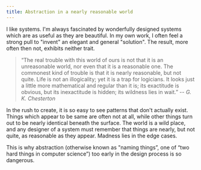 ```yaml
---
title: Abstraction in a nearly reasonable world
---
```


I like systems. I'm always fascinated by wonderfully designed systems which are as useful as they are beautiful. In my own work, I often feel a strong pull to "invent" an elegant and general "solution". The result, more often then not, exhibits neither trait.

> “The real trouble with this world of ours is not that it is an unreasonable world, nor even that it is a reasonable one. The commonest kind of trouble is that it is nearly reasonable, but not quite. Life is not an illogicality; yet it is a trap for logicians. It looks just a little more mathematical and regular than it is; its exactitude is obvious, but its inexactitude is hidden; its wildness lies in wait.”
> -- <cite>G. K. Chesterton</cite>

In the rush to create, it is so easy to see patterns that don't actually exist. Things which appear to be same are often not at all, while other things turn out to be nearly identical beneath the surface. The world is a wild place, and any designer of a system must remember that things are nearly, but not quite, as reasonable as they appear. Madness lies in the edge cases.

This is why abstraction (otherwise known as "naming things”, one of “two hard things in computer science”) too early in the design process is so dangerous.
